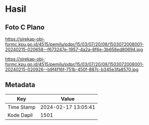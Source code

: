 # Hasil

## Foto C Plano

https://sirekap-obj-formc.kpu.go.id/4515/pemilu/pdpr/15/03/07/20/08/1503072008001-20240215-020658--f673247e-1957-4a2a-8f6e-3b658ed80694.jpg

https://sirekap-obj-formc.kpu.go.id/4515/pemilu/pdpr/15/03/07/20/08/1503072008001-20240215-020926--b9f4f16f-751b-450f-887c-b345e3fa8570.jpg


## Metadata

| Key        | Value               |
| ---------- | ------------------- |
| Time Stamp | 2024-02-17 13:05:41 |
| Kode Dapil | 1501                |



